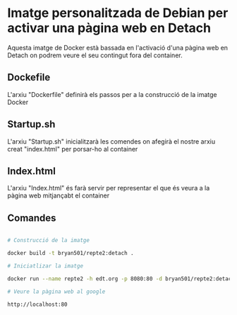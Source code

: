 # Imatge personalitzada de Debian per activar una pàgina web en Detach

Aquesta imatge de Docker està bassada en l'activació d'una pàgina web en Detach on podrem veure el seu
contingut fora del container.

## Dockefile

L'arxiu "Dockerfile" definirà els passos per a la construcció de la imatge Docker

## Startup.sh

L'arxiu "Startup.sh" inicialitzarà les comendes on afegirà el nostre arxiu creat "index.html" per porsar-ho al container

## Index.html

L'arxiu "Index.html" és farà servir per representar el que és veura a la pàgina web mitjançabt el container

## Comandes

```bash

# Construcció de la imatge

docker build -t bryan501/repte2:detach .

# Iniciatlizar la imatge

docker run --name repte2 -h edt.org -p 8080:80 -d bryan501/repte2:detach

# Veure la pàgina web al google

http://localhost:80
```


